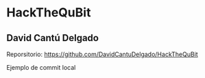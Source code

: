 # HackTheQuBit

## David Cantú Delgado

Reporsitorio:
https://github.com/DavidCantuDelgado/HackTheQuBit

Ejemplo de commit local